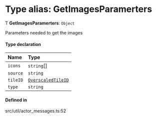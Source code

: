 # Type alias: GetImagesParamerters

Ƭ **GetImagesParamerters**: `Object`

Parameters needed to get the images

#### Type declaration

| Name | Type |
| :------ | :------ |
| `icons` | `string`[] |
| `source` | `string` |
| `tileID` | [`OverscaledTileID`](../classes/OverscaledTileID.md) |
| `type` | `string` |

#### Defined in

src/util/actor_messages.ts:52
